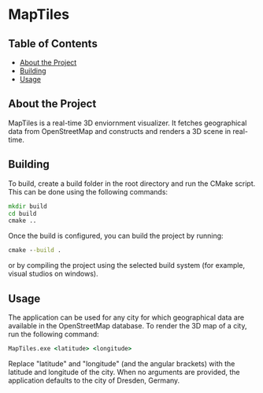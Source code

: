 # MapTiles

## Table of Contents
- [About the Project](#about-the-project)
- [Building](#building)
- [Usage](#usage)

## About the Project
MapTiles is a real-time 3D enviornment visualizer. It fetches geographical data from OpenStreetMap and constructs and renders a 3D scene in real-time.

## Building
To build, create a build folder in the root directory and run the CMake script. This can be done using the following commands:
```cmd
mkdir build
cd build
cmake ..
```
Once the build is configured, you can build the project by running:
```cmd
cmake --build .
```
or by compiling the project using the selected build system (for example, visual studios on windows).

## Usage
The application can be used for any city for which geographical data are available in the OpenStreetMap database. To render the 3D map of a city, run the following command:
```cmd
MapTiles.exe <latitude> <longitude>
```
Replace "latitude" and "longitude" (and the angular brackets) with the latitude and longitude of the city. When no arguments are provided, the application defaults to the city of Dresden, Germany.
